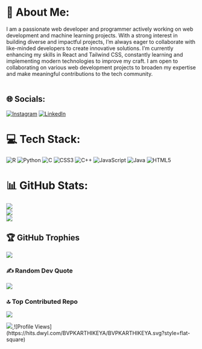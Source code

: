 # 💫 About Me:
I am a passionate web developer and programmer actively working on web development and machine learning projects. With a strong interest in building diverse and impactful projects, I’m always eager to collaborate with like-minded developers to create innovative solutions. I’m currently enhancing my skills in React and Tailwind CSS, constantly learning and implementing modern technologies to improve my craft. I am open to collaborating on various web development projects to broaden my expertise and make meaningful contributions to the tech community.<br><br>


## 🌐 Socials:
[![Instagram](https://img.shields.io/badge/Instagram-%23E4405F.svg?logo=Instagram&logoColor=white)](https://instagram.com/https://www.instagram.com/karthikeya_boddeda/) [![LinkedIn](https://img.shields.io/badge/LinkedIn-%230077B5.svg?logo=linkedin&logoColor=white)](https://linkedin.com/in/https://www.linkedin.com/in/boddeda-venkata-pavan-karthikeya-1a670b255/) 

# 💻 Tech Stack:
![R](https://img.shields.io/badge/r-%23276DC3.svg?style=flat&logo=r&logoColor=white) ![Python](https://img.shields.io/badge/python-3670A0?style=flat&logo=python&logoColor=ffdd54) ![C](https://img.shields.io/badge/c-%2300599C.svg?style=flat&logo=c&logoColor=white) ![CSS3](https://img.shields.io/badge/css3-%231572B6.svg?style=flat&logo=css3&logoColor=white) ![C++](https://img.shields.io/badge/c++-%2300599C.svg?style=flat&logo=c%2B%2B&logoColor=white) ![JavaScript](https://img.shields.io/badge/javascript-%23323330.svg?style=flat&logo=javascript&logoColor=%23F7DF1E) ![Java](https://img.shields.io/badge/java-%23ED8B00.svg?style=flat&logo=openjdk&logoColor=white) ![HTML5](https://img.shields.io/badge/html5-%23E34F26.svg?style=flat&logo=html5&logoColor=white)
# 📊 GitHub Stats:
![](https://github-readme-stats.vercel.app/api?username=BVPKARTHIKEYA&theme=dark&hide_border=false&include_all_commits=false&count_private=false)<br/>
![](https://github-readme-streak-stats.herokuapp.com/?user=BVPKARTHIKEYA&theme=dark&hide_border=false)<br/>
![](https://github-readme-stats.vercel.app/api/top-langs/?username=BVPKARTHIKEYA&theme=dark&hide_border=false&include_all_commits=false&count_private=false&layout=compact)

## 🏆 GitHub Trophies
![](https://github-profile-trophy.vercel.app/?username=BVPKARTHIKEYA&theme=radical&no-frame=false&no-bg=true&margin-w=4)

### ✍️ Random Dev Quote
![](https://quotes-github-readme.vercel.app/api?type=horizontal&theme=radical)

### 🔝 Top Contributed Repo
![](https://github-contributor-stats.vercel.app/api?username=BVPKARTHIKEYA&limit=5&theme=dark&combine_all_yearly_contributions=true)

<a href="https://visitcount.itsvg.in">
  <img src="https://visitcount.itsvg.in/api?id=BVPKARTHIKEYA&label=Profile%20Views&pretty=false" />
</a>
![Profile Views](https://hits.dwyl.com/BVPKARTHIKEYA/BVPKARTHIKEYA.svg?style=flat-square)

<!-- Proudly created with GPRM ( https://gprm.itsvg.in ) -->
